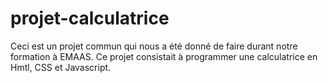# projet-calculatrice
Ceci est un projet commun qui nous a été donné de faire durant notre formation à EMAAS. 
Ce projet consistait à programmer une calculatrice en Hmtl, CSS et Javascript.
